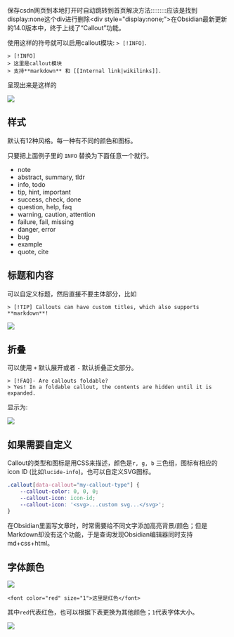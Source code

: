 保存csdn网页到本地打开时自动跳转到首页解决方法:::::::::应该是找到display:none这个div进行删除<div style="display:none;">在Obsidian最新更新的14.0版本中，终于上线了“Callout”功能。

使用这样的符号就可以启用callout模块: `> [!INFO]`.

```text
> [!INFO]
> 这里是callout模块
> 支持**markdown** 和 [[Internal link|wikilinks]].
```

呈现出来是这样的

![](https://pic3.zhimg.com/80/v2-86ef1d3141e0b3bc915e2aad7a621162_720w.webp)

## 样式

默认有12种风格。每一种有不同的颜色和图标。

只要把上面例子里的 `INFO` 替换为下面任意一个就行。

- note
- abstract, summary, tldr
- info, todo
- tip, hint, important
- success, check, done
- question, help, faq
- warning, caution, attention
- failure, fail, missing
- danger, error
- bug
- example
- quote, cite

## 标题和内容

可以自定义标题，然后直接不要主体部分，比如

```text
> [!TIP] Callouts can have custom titles, which also supports **markdown**!
```

![](https://pic3.zhimg.com/80/v2-ff3e8ccd97a28fe54982b7c303de90f6_720w.webp)

## 折叠

可以使用 `+` 默认展开或者 `-` 默认折叠正文部分。

```text
> [!FAQ]- Are callouts foldable?
> Yes! In a foldable callout, the contents are hidden until it is expanded.
```

显示为:

![](https://pic1.zhimg.com/80/v2-9a1c6964e3badb6b52fae96e630515cc_720w.webp)

## 如果需要自定义

Callout的类型和图标是用CSS来描述，颜色是`r, g, b` 三色组，图标有相应的 icon ID (比如`lucide-info`)。也可以自定义SVG图标。

```css
.callout[data-callout="my-callout-type"] {
    --callout-color: 0, 0, 0;
    --callout-icon: icon-id;
    --callout-icon: '<svg>...custom svg...</svg>';
}
```



在Obsidian里面写文章时，时常需要给不同文字添加高亮背景/颜色；但是Markdown却没有这个功能，于是查询发现Obsidian编辑器同时支持md+css+html。


## **字体颜色**

![](https://pic1.zhimg.com/80/v2-90bc938829305628797598fe43e79de8_720w.webp)

```text
<font color="red" size="1">这里是红色</font>
```

其中`red`代表红色，也可以根据下表更换为其他颜色；`1`代表字体大小。

![](https://pic2.zhimg.com/80/v2-9b170fc8c712021a59613fbc4d4c590d_720w.webp)